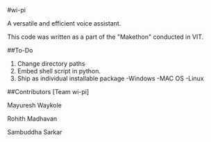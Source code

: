 #wi-pi

A versatile and efficient voice assistant.

This code was written as a part of the "Makethon" conducted in VIT.

##To-Do

1. Change directory paths
2. Embed shell script in python.
3. Ship as individual installable package
		-Windows
		-MAC OS
		-Linux

##Contributors [Team wi-pi]

Mayuresh Waykole

Rohith Madhavan

Sambuddha Sarkar
